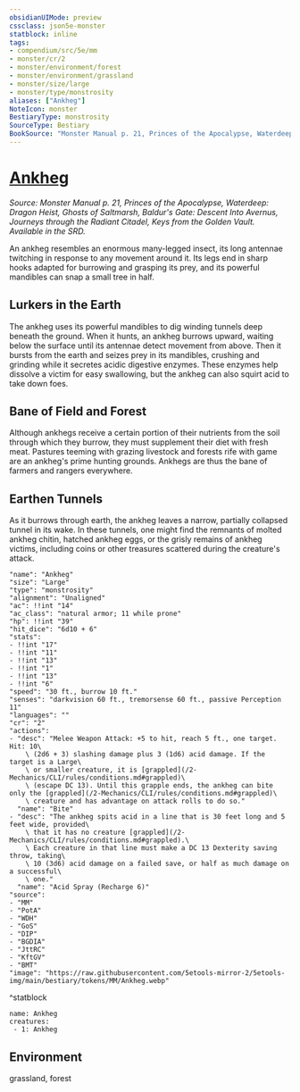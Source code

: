 ```yaml
---
obsidianUIMode: preview
cssclass: json5e-monster
statblock: inline
tags:
- compendium/src/5e/mm
- monster/cr/2
- monster/environment/forest
- monster/environment/grassland
- monster/size/large
- monster/type/monstrosity
aliases: ["Ankheg"]
NoteIcon: monster
BestiaryType: monstrosity
SourceType: Bestiary
BookSource: "Monster Manual p. 21, Princes of the Apocalypse, Waterdeep: Dragon Heist, Ghosts of Saltmarsh, Baldur's Gate: Descent Into Avernus, Journeys through the Radiant Citadel, Keys from the Golden Vault. Available in the SRD."
---
```

# [Ankheg](2-Mechanics/CLI/bestiary/monstrosity/ankheg.md)
*Source: Monster Manual p. 21, Princes of the Apocalypse, Waterdeep: Dragon Heist, Ghosts of Saltmarsh, Baldur's Gate: Descent Into Avernus, Journeys through the Radiant Citadel, Keys from the Golden Vault. Available in the SRD.*  

An ankheg resembles an enormous many-legged insect, its long antennae twitching in response to any movement around it. Its legs end in sharp hooks adapted for burrowing and grasping its prey, and its powerful mandibles can snap a small tree in half.

## Lurkers in the Earth

The ankheg uses its powerful mandibles to dig winding tunnels deep beneath the ground. When it hunts, an ankheg burrows upward, waiting below the surface until its antennae detect movement from above. Then it bursts from the earth and seizes prey in its mandibles, crushing and grinding while it secretes acidic digestive enzymes. These enzymes help dissolve a victim for easy swallowing, but the ankheg can also squirt acid to take down foes.

## Bane of Field and Forest

Although ankhegs receive a certain portion of their nutrients from the soil through which they burrow, they must supplement their diet with fresh meat. Pastures teeming with grazing livestock and forests rife with game are an ankheg's prime hunting grounds. Ankhegs are thus the bane of farmers and rangers everywhere.

## Earthen Tunnels

As it burrows through earth, the ankheg leaves a narrow, partially collapsed tunnel in its wake. In these tunnels, one might find the remnants of molted ankheg chitin, hatched ankheg eggs, or the grisly remains of ankheg victims, including coins or other treasures scattered during the creature's attack.

```statblock
"name": "Ankheg"
"size": "Large"
"type": "monstrosity"
"alignment": "Unaligned"
"ac": !!int "14"
"ac_class": "natural armor; 11 while prone"
"hp": !!int "39"
"hit_dice": "6d10 + 6"
"stats":
- !!int "17"
- !!int "11"
- !!int "13"
- !!int "1"
- !!int "13"
- !!int "6"
"speed": "30 ft., burrow 10 ft."
"senses": "darkvision 60 ft., tremorsense 60 ft., passive Perception 11"
"languages": ""
"cr": "2"
"actions":
- "desc": "Melee Weapon Attack: +5 to hit, reach 5 ft., one target. Hit: 10\
    \ (2d6 + 3) slashing damage plus 3 (1d6) acid damage. If the target is a Large\
    \ or smaller creature, it is [grappled](/2-Mechanics/CLI/rules/conditions.md#grappled)\
    \ (escape DC 13). Until this grapple ends, the ankheg can bite only the [grappled](/2-Mechanics/CLI/rules/conditions.md#grappled)\
    \ creature and has advantage on attack rolls to do so."
  "name": "Bite"
- "desc": "The ankheg spits acid in a line that is 30 feet long and 5 feet wide, provided\
    \ that it has no creature [grappled](/2-Mechanics/CLI/rules/conditions.md#grappled).\
    \ Each creature in that line must make a DC 13 Dexterity saving throw, taking\
    \ 10 (3d6) acid damage on a failed save, or half as much damage on a successful\
    \ one."
  "name": "Acid Spray (Recharge 6)"
"source":
- "MM"
- "PotA"
- "WDH"
- "GoS"
- "DIP"
- "BGDIA"
- "JttRC"
- "KftGV"
- "BMT"
"image": "https://raw.githubusercontent.com/5etools-mirror-2/5etools-img/main/bestiary/tokens/MM/Ankheg.webp"
```
^statblock

```encounter-table
name: Ankheg
creatures:
 - 1: Ankheg
```

## Environment

grassland, forest